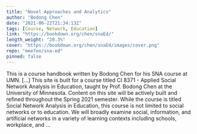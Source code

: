 ```yaml
---
title: "Novel Approaches and Analytics"
author: "Bodong Chen"
date: "2021-06-22T21:34:13Z"
tags: [Course, Network, Education]
link: "https://bookdown.org/chen/snaEd/"
length_weight: "20.3%"
cover: "https://bookdown.org/chen/snaEd/images/cover.png"
repo: "meefen/sna-ed"
pinned: false
---
```


This is a course handbook written by Bodong Chen for his SNA course at UMN. [...] This site is built for a course titled CI 8371 - Applied Social Network Analysis in Education, taught by Prof. Bodong Chen at the University of Minnesota. Content on this site will be actively built and refined throughout the Spring 2021 semester. While the course is titled Social Network Analysis in Education, this course is not limited to social networks or to education. We will broadly examine social, information, and artificial networks in a variety of learning contexts including schools, workplace, and ...
